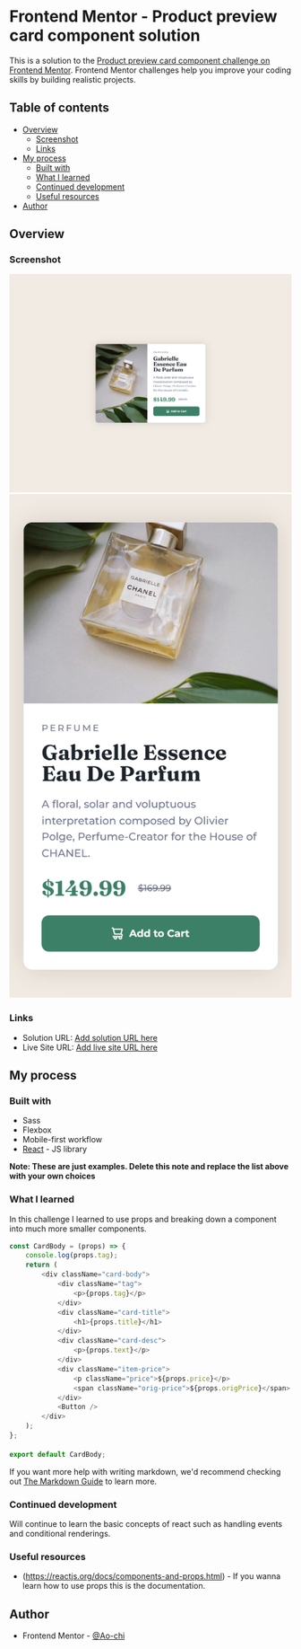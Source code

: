 # Frontend Mentor - Product preview card component solution

This is a solution to the [Product preview card component challenge on Frontend Mentor](https://www.frontendmentor.io/challenges/product-preview-card-component-GO7UmttRfa). Frontend Mentor challenges help you improve your coding skills by building realistic projects.

## Table of contents

-   [Overview](#overview)
    -   [Screenshot](#screenshot)
    -   [Links](#links)
-   [My process](#my-process)
    -   [Built with](#built-with)
    -   [What I learned](#what-i-learned)
    -   [Continued development](#continued-development)
    -   [Useful resources](#useful-resources)
-   [Author](#author)

## Overview

### Screenshot

![](./src/screenshots/desktop.png)
![](./src/screenshots/mobile.png)

### Links

-   Solution URL: [Add solution URL here](https://your-solution-url.com)
-   Live Site URL: [Add live site URL here](https://your-live-site-url.com)

## My process

### Built with

-   Sass
-   Flexbox
-   Mobile-first workflow
-   [React](https://reactjs.org/) - JS library

**Note: These are just examples. Delete this note and replace the list above with your own choices**

### What I learned

In this challenge I learned to use props and breaking down a component into much more smaller components.

```js
const CardBody = (props) => {
    console.log(props.tag);
    return (
        <div className="card-body">
            <div className="tag">
                <p>{props.tag}</p>
            </div>
            <div className="card-title">
                <h1>{props.title}</h1>
            </div>
            <div className="card-desc">
                <p>{props.text}</p>
            </div>
            <div className="item-price">
                <p className="price">${props.price}</p>
                <span className="orig-price">${props.origPrice}</span>
            </div>
            <Button />
        </div>
    );
};

export default CardBody;
```

If you want more help with writing markdown, we'd recommend checking out [The Markdown Guide](https://www.markdownguide.org/) to learn more.

### Continued development

Will continue to learn the basic concepts of react such as handling events and conditional renderings.

### Useful resources

-   (https://reactjs.org/docs/components-and-props.html) - If you wanna learn how to use props this is the documentation.

## Author

-   Frontend Mentor - [@Ao-chi](https://www.frontendmentor.io/profile/Ao-chi)
